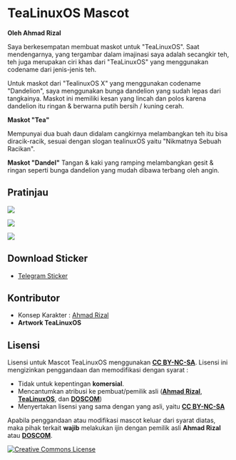 # TeaLinuxOS Mascot

**Oleh Ahmad Rizal**

Saya berkesempatan membuat maskot untuk "TeaLinuxOS". Saat mendengarnya,
yang tergambar dalam imajinasi saya adalah secangkir teh, teh juga merupakan
ciri khas dari "TeaLinuxOS" yang menggunakan codename dari jenis-jenis teh.

Untuk maskot dari "TealinuxOS X" yang menggunakan codename "Dandelion",
saya menggunakan bunga dandelion yang sudah lepas dari tangkainya. Maskot ini
memiliki kesan yang lincah dan polos karena dandelion itu ringan & berwarna
putih bersih / kuning cerah.

**Maskot "Tea"**

Mempunyai dua buah daun didalam cangkirnya melambangkan teh itu bisa
diracik-racik, sesuai dengan slogan tealinuxOS yaitu "Nikmatnya Sebuah Racikan".

**Maskot "Dandel"**
Tangan & kaki yang ramping melambangkan gesit & ringan seperti
bunga dandelion yang mudah dibawa terbang oleh angin. 


## Pratinjau
![](https://raw.githubusercontent.com/abas/dandeltea/master/Maskot-TeaLinuxOS-Rizal-Release.png)

![](https://raw.githubusercontent.com/abas/dandeltea/master/Variasi-Maskot-Dandel-Release.png)

![](https://raw.githubusercontent.com/abas/dandeltea/master/Variasi-Maskot-Tea-Release.png)

## Download Sticker 
- [Telegram Sticker](https://t.me/addstickers/dandeltealinuxos)

## Kontributor
- Konsep Karakter : [Ahmad Rizal](https://github.com/ahmadrizal1297) 
- **Artwork TeaLinuxOS**

## Lisensi
Lisensi untuk Mascot TeaLinuxOS menggunakan [**CC BY-NC-SA**](https://creativecommons.org/licenses/by-nc-sa/4.0/legalcode). Lisensi ini mengizinkan penggandaan dan memodifikasi dengan syarat :

* Tidak untuk kepentingan **komersial**.
* Mencantumkan atribusi ke pembuat/pemilik asli ([__Ahmad Rizal__](https://github.com/ahmadrizal1297), [**TeaLinuxOS**](http://tealinuxos.org), dan [**__DOSCOM__**](http://doscom.org))
* Menyertakan lisensi yang sama dengan yang asli, yaitu [**CC BY-NC-SA**](https://creativecommons.org/licenses/by-nc-sa/4.0/legalcode)

Apabila penggandaan atau modifikasi mascot keluar dari syarat diatas, maka pihak terkait **wajib** melakukan ijin dengan pemilik asli __Ahmad Rizal__ atau [**DOSCOM**](http://doscom.org).

 <a rel="license" href="http://creativecommons.org/licenses/by-nc-sa/4.0/"><img alt="Creative Commons License" style="border-width:0" src="https://i.creativecommons.org/l/by-nc-sa/4.0/80x15.png" /></a>